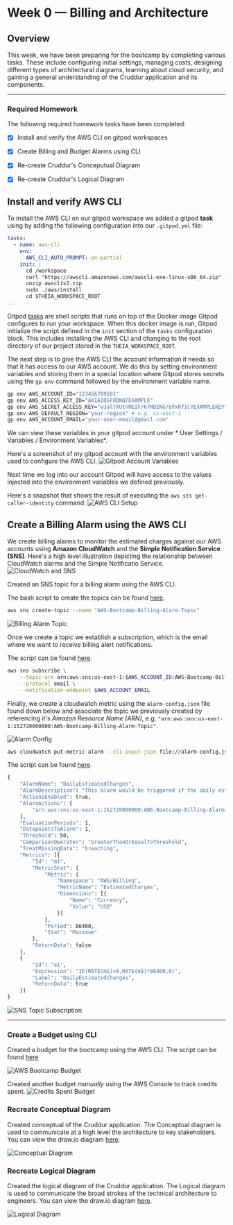# Week 0 — Billing and Architecture

## Overview
This week, we have been preparing for the bootcamp by completing various tasks. These include configuring initial settings, managing costs, designing different types of architectural diagrams, learning about cloud security, and gaining a general understanding of the Cruddur application and its components.

---

### Required Homework
The following required homework tasks have been completed:  
- [X] Install and verify the AWS CLI on gitpod workspaces
- [X] Create Billing and Budget Alarms using CLI 
- [X] Re-create Cruddur's Conceputual Diagram 
- [X] Re-create Cruddur's Logical Diagram 


## Install and verify AWS CLI 
To install the AWS CLI on our gitpod workspace we added a gitpod **task** using by adding the following configuration into our `.gitpod.yml` file: 

```yml
tasks:
  - name: aws-cli
    env:
      AWS_CLI_AUTO_PROMPT: on-partial
    init: |
      cd /workspace
      curl "https://awscli.amazonaws.com/awscli-exe-linux-x86_64.zip" -o "awscliv2.zip"
      unzip awscliv2.zip
      sudo ./aws/install
      cd $THEIA_WORKSPACE_ROOT
...
```

Gitpod [tasks](https://www.gitpod.io/docs/configure/workspaces/tasks) are shell scripts that runs on top of the Docker image Gitpod configures to run your workspace. When this docker image is run, Gitpod initialize the script defined in the `init` section of the `tasks` configuration block. This includes installing the AWS CLI and changing to the root directory of our project stored in the `THEIA_WORKSPACE_ROOT`. 

The next step is to give the AWS CLI the account information it needs so that it has access to our AWS account. We do this by setting environment variables and storing them in a special location where Gitpod stores secrets using the `gp env` command followed by the environment variable name.

```sh
gp env AWS_ACCOUNT_ID="123456789101"
gp env AWS_ACCESS_KEY_ID="AKIAIOSFODNN7EXAMPLE"
gp env AWS_SECRET_ACCESS_KEY="wJalrXUtnMEIF/K7MDENG/bPxRfiCYEXAMPLEKEY"
gp env AWS_DEFAULT_REGION="your-region" # e.g. us-east-1
gp env AWS_ACCOUNT_EMAIL="your-user-email@gmail.com" 
```

We can view these variables in your gitpod account under * User Settings / Variables / Environment Variables*.

Here's a screenshot of my gitpod account with the environment variables used to configure the AWS CLI. 
![Gitpod Account Variables](./assets//week-0/gitpod-env-vars.png)

Next time we log into our account Gitpod will have access to the values injected into the environment variables we defined previously. 

Here's a snapshot that shows the result of executing the `aws sts get-caller-identity` command.
![AWS CLI Setup](./assets/week-0/aws-cli-gitpod-config.png)

## Create a Billing Alarm using the AWS CLI
We create billing alarms to monitor the estimated charges against our AWS accounts using **Amazon CloudWatch** and the **Simple Notification Service (SNS)**. Here's a high level illustration depicting the relationship between CloudWatch alarms and the Simple Notificatio Service.
![CloudWatch and SNS](./assets/week-0/billing-alarm-architecture.png)


Created an SNS topic for a billing alarm using the AWS CLI.

The bash script to create the topics can be found [here](/aws/json/create-billing-alarm-topic.sh).
```sh
aws sns create-topic --name "AWS-Bootcamp-Billing-Alarm-Topic"
```

![Billing Alarm Topic](./assets/week-0/billing-alarm-topic.png)


Once we create a topic we establish a subscription, which is the email where we want to receive billing alert notifications.

The script can be found [here](/aws/json/create-sns-topic-subscription.sh).
```sh
aws sns subscribe \
    --topic-arn arn:aws:sns:us-east-1:$AWS_ACCOUNT_ID:AWS-Bootcamp-Billing-Alarm-Topic \
    --protocol email \
    --notification-endpoint $AWS_ACCOUNT_EMAIL
```


Finally, we create a cloudwatch metric using the `alarm-config.json` file found down below and associate the topic we previously created by referencing it's *Amazon Resource Name (ARN)*, e.g. `"arn:aws:sns:us-east-1:152720000000:AWS-Bootcamp-Billing-Alarm-Topic"`. 

![Alarm Config](./assets/week-0/cloudwatch-alarm.png)
```sh
aws cloudwatch put-metric-alarm --cli-input-json file://alarm-config.json
```
The script can be found [here](/aws/json/create-put-metric-alarm.sh).

```sh
{
    "AlarmName": "DailyEstimatedCharges",
    "AlarmDescription": "This alarm would be triggered if the daily estimated charges exceeds 50$",
    "ActionsEnabled": true,
    "AlarmActions": [
        "arn:aws:sns:us-east-1:152720000000:AWS-Bootcamp-Billing-Alarm-Topic"
    ],
    "EvaluationPeriods": 1,
    "DatapointsToAlarm": 1,
    "Threshold": 50,
    "ComparisonOperator": "GreaterThanOrEqualToThreshold",
    "TreatMissingData": "breaching",
    "Metrics": [{
        "Id": "m1",
        "MetricStat": {
            "Metric": {
                "Namespace": "AWS/Billing",
                "MetricName": "EstimatedCharges",
                "Dimensions": [{
                    "Name": "Currency",
                    "Value": "USD"
                }]
            },
            "Period": 86400,
            "Stat": "Maximum"
        },
        "ReturnData": false
    },
    {
        "Id": "e1",
        "Expression": "IF(RATE(m1)>0,RATE(m1)*86400,0)",
        "Label": "DailyEstimatedCharges",
        "ReturnData": true
    }]
}
```

![SNS Topic Subscription](./assets/week-0/sns-topic-subscription.png)


---
### Create a Budget using CLI 
Created a budget for the bootcamp using the AWS CLI. The script can be found [here](/aws/json/create-aws-budget.sh)

![AWS Bootcamp Budget](./assets/week-0/aws-bootcamp-budget.png)

Created another budget *manually* using the AWS Console to track credits spent. 
![Credits Spent Budget](./assets/week-0/manual-credits-tracking-budget.png)

### Recreate Conceptual Diagram
Created conceptual of the Cruddur application. The Conceptual diagram is used to communicate at a high level the architecture to key stakeholders.
You can view the draw.io diagram [here](https://drive.google.com/file/d/15cWSBZz4jM5zQJwyXq8xmXrAvgPgpqkQ/view?usp=sharing).


![Conceptual Diagram](./assets/week-0/cruddur-conceptual-diagram-week-0.png)



### Recreate Logical Diagram 
Created the logical diagram of the Cruddur application. The Logical diagram is used to communicate the broad strokes  of the technical architecture to engineers.
You can view the draw.io diagram [here](https://drive.google.com/file/d/1MhepxEIkr9vtsjyM5FIulpOMj5dMzHPX/view?usp=sharing).

![Logical Diagram](./assets/week-0/cruddur-logical-diagram.png)
